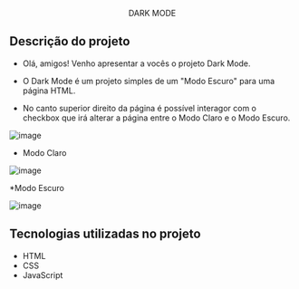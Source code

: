 <p align="center"> DARK MODE </p>


## Descrição do projeto
* Olá, amigos! Venho apresentar a vocês o projeto Dark Mode.

* O Dark Mode é um projeto simples de um "Modo Escuro" para uma página HTML.

* No canto superior direito da página é possível interagor com o checkbox que irá alterar a página entre o Modo Claro e o Modo Escuro. 

![image](https://user-images.githubusercontent.com/122060742/223276599-58d2bc39-2e70-42af-81be-cfda97abf356.png)

* Modo Claro

![image](https://user-images.githubusercontent.com/122060742/223276372-a8c54b7f-0edc-45da-b31d-77866d11d5f6.png)

*Modo Escuro

![image](https://user-images.githubusercontent.com/122060742/223276534-22d5e8da-3c88-43d7-8944-3cfdca2096ae.png)

## Tecnologias utilizadas no projeto
* HTML
* CSS
* JavaScript
